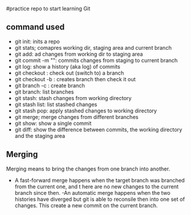 
#practice repo to start learning Git

## command used
- git init: inits a repo
- git stats; comapres working dir, staging area and current branch
- git add: ad changes from working dir to staging area
- git commit -m "<message>": commits changes from staging to current branch
- git log: show a history (aka log) of commits
- git checkout <branch name>: check out (switch to) a branch 
- git checkout -b <new branch> : creates branch then check it out
- git branch -c <branch name>:  create branch
- git branch: list branches
- git stash: stash changes from working directory
- git stash list: list stashed changes
- git stash pop: apply stashed changes to working directory
- git merge; merge changes from different branches
- git show: show a single commit
- git diff: show the difference between commits, the working directory and the staging area

## Merging
Merging means to bring the changes from one branch into another.

- A fast-forward merge happens when the target branch was branched from the current one, and t here are no new changes to the current branch since then.
-An automatic merge happens when the two histories have diverged but git is able to reconsile then into one set of changes.  This create a new commit on the current branch.

